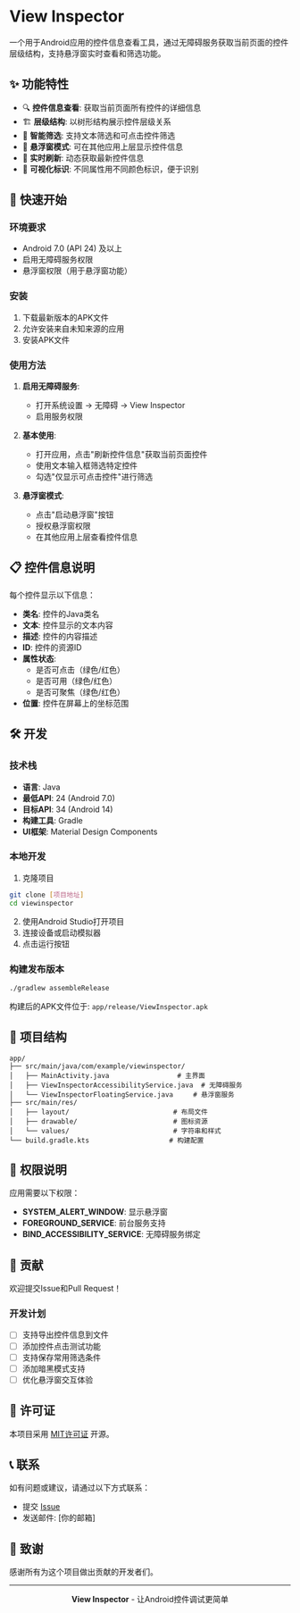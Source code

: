 # View Inspector

一个用于Android应用的控件信息查看工具，通过无障碍服务获取当前页面的控件层级结构，支持悬浮窗实时查看和筛选功能。

## ✨ 功能特性

- 🔍 **控件信息查看**: 获取当前页面所有控件的详细信息
- 🏗️ **层级结构**: 以树形结构展示控件层级关系
- 🔎 **智能筛选**: 支持文本筛选和可点击控件筛选
- 📱 **悬浮窗模式**: 可在其他应用上层显示控件信息
- 🎯 **实时刷新**: 动态获取最新控件信息
- 🌈 **可视化标识**: 不同属性用不同颜色标识，便于识别

## 🚀 快速开始

### 环境要求

- Android 7.0 (API 24) 及以上
- 启用无障碍服务权限
- 悬浮窗权限（用于悬浮窗功能）

### 安装

1. 下载最新版本的APK文件
2. 允许安装来自未知来源的应用
3. 安装APK文件

### 使用方法

1. **启用无障碍服务**:
   - 打开系统设置 → 无障碍 → View Inspector
   - 启用服务权限

2. **基本使用**:
   - 打开应用，点击"刷新控件信息"获取当前页面控件
   - 使用文本输入框筛选特定控件
   - 勾选"仅显示可点击控件"进行筛选

3. **悬浮窗模式**:
   - 点击"启动悬浮窗"按钮
   - 授权悬浮窗权限
   - 在其他应用上层查看控件信息

## 📋 控件信息说明

每个控件显示以下信息：

- **类名**: 控件的Java类名
- **文本**: 控件显示的文本内容
- **描述**: 控件的内容描述
- **ID**: 控件的资源ID
- **属性状态**:
  - 是否可点击（绿色/红色）
  - 是否可用（绿色/红色）
  - 是否可聚焦（绿色/红色）
- **位置**: 控件在屏幕上的坐标范围

## 🛠️ 开发

### 技术栈

- **语言**: Java
- **最低API**: 24 (Android 7.0)
- **目标API**: 34 (Android 14)
- **构建工具**: Gradle
- **UI框架**: Material Design Components

### 本地开发

1. 克隆项目
```bash
git clone [项目地址]
cd viewinspector
```

2. 使用Android Studio打开项目
3. 连接设备或启动模拟器
4. 点击运行按钮

### 构建发布版本

```bash
./gradlew assembleRelease
```

构建后的APK文件位于: `app/release/ViewInspector.apk`

## 📁 项目结构

```
app/
├── src/main/java/com/example/viewinspector/
│   ├── MainActivity.java                 # 主界面
│   ├── ViewInspectorAccessibilityService.java  # 无障碍服务
│   └── ViewInspectorFloatingService.java     # 悬浮窗服务
├── src/main/res/
│   ├── layout/                          # 布局文件
│   ├── drawable/                        # 图标资源
│   └── values/                          # 字符串和样式
└── build.gradle.kts                    # 构建配置
```

## 🔧 权限说明

应用需要以下权限：

- **SYSTEM_ALERT_WINDOW**: 显示悬浮窗
- **FOREGROUND_SERVICE**: 前台服务支持
- **BIND_ACCESSIBILITY_SERVICE**: 无障碍服务绑定

## 🤝 贡献

欢迎提交Issue和Pull Request！

### 开发计划

- [ ] 支持导出控件信息到文件
- [ ] 添加控件点击测试功能
- [ ] 支持保存常用筛选条件
- [ ] 添加暗黑模式支持
- [ ] 优化悬浮窗交互体验

## 📄 许可证

本项目采用 [MIT许可证](LICENSE) 开源。

## 📞 联系

如有问题或建议，请通过以下方式联系：

- 提交 [Issue]([项目Issues地址])
- 发送邮件: [你的邮箱]

## 🙏 致谢

感谢所有为这个项目做出贡献的开发者们。

---

<div align="center">
  <p><b>View Inspector</b> - 让Android控件调试更简单</p>
</div>